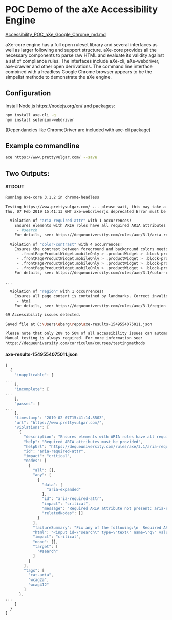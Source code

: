 # POC Demo of the aXe Accessibility Engine

[Accessibility_POC_aXe_Google_Chrome_md.md](https://myfrontline.slack.com/files/U1HKCG92Q/FG120QHHR/Accessibility_POC_aXe_Google_Chrome_md.md)

aXe-core engine has a full open ruleset library and several 
 interfaces as well as larger following and support structure. 
 aXe-core provides all the necessary components to parse raw HTML 
 and evaluate its validity against a set of compliance rules.  The 
 interfaces include aXe-cli, aXe-webdriver, axe-crawler and other open 
 derrivations.  The command line interface combined with a headless 
 Google Chrome browser appears to be the simpelist methode to 
 demonstrate the aXe engine. 
 
## Configuration

Install Node.js https://nodejs.org/en/ and packages: 

```bash
npm install axe-cli -g
npm install selenium-webdriver
```

(Dependancies like ChromeDriver are included with axe-cli package)

## Example commandline

```Bash
axe https://www.prettyvulgar.com/ --save
```

## Two Outputs:

#### STDOUT

```bash
Running axe-core 3.1.2 in chrome-headless

Testing https://www.prettyvulgar.com/ ... please wait, this may take a minute.
Thu, 07 Feb 2019 15:41:13 GMT axe-webdriverjs deprecated Error must be handled as the first argument of axe.analyze. See: #83 at ..\AppData\Roaming\npm\node_modules\axe-cli\lib\axe-test-urls.js:85:8

  Violation of "aria-required-attr" with 1 occurrences!
    Ensures elements with ARIA roles have all required ARIA attributes. Correct invalid elements at:
     - #search
    For details, see: https://dequeuniversity.com/rules/axe/3.1/aria-required-attr

  Violation of "color-contrast" with 4 occurrences!
    Ensures the contrast between foreground and background colors meets WCAG 2 AA contrast ratio thresholds. Correct invalid elements at:
     - .frontPageProductWidget.mobileOnly > .productWidget > .block-products-list.widget.grid > .block-content > .products-grid.grid > ol > .product-item:nth-child(1) > .product-item-info > .product-item-details > .product-item-name > .product-item-link[title="Early\ Bird"]
     - .frontPageProductWidget.mobileOnly > .productWidget > .block-products-list.widget.grid > .block-content > .products-grid.grid > ol > .product-item:nth-child(2) > .product-item-info > .product-item-details > .product-item-name > .product-item-link[title="Pretty\ Birdie"]
     - .frontPageProductWidget.mobileOnly > .productWidget > .block-products-list.widget.grid > .block-content > .products-grid.grid > ol > .product-item:nth-child(3) > .product-item-info > .product-item-details > .product-item-name > .product-item-link[title="Vixen\ Glimmer"]
     - .frontPageProductWidget.mobileOnly > .productWidget > .block-products-list.widget.grid > .block-content > .products-grid.grid > ol > .product-item:nth-child(4) > .product-item-info > .product-item-details > .product-item-name > .product-item-link[title="Detox\ and\ Chill"]
    For details, see: https://dequeuniversity.com/rules/axe/3.1/color-contrast

...

  Violation of "region" with 1 occurrences!
    Ensures all page content is contained by landmarks. Correct invalid elements at:
     - html
    For details, see: https://dequeuniversity.com/rules/axe/3.1/region

69 Accessibility issues detected.

Saved file at C:\Users\eberg\repo\axe-results-1549554075011.json

Please note that only 20% to 50% of all accessibility issues can automatically be detected.
Manual testing is always required. For more information see:
https://dequeuniversity.com/curriculum/courses/testingmethods

```

#### axe-results-1549554075011.json

```javascript
[
  {
    "inapplicable": [
...
    ],
    "incomplete": [
...
    ],
    "passes": [
...
    ],
    "timestamp": "2019-02-07T15:41:14.850Z",
    "url": "https://www.prettyvulgar.com/",
    "violations": [
      {
        "description": "Ensures elements with ARIA roles have all required ARIA attributes",
        "help": "Required ARIA attributes must be provided",
        "helpUrl": "https://dequeuniversity.com/rules/axe/3.1/aria-required-attr?application=webdriverjs",
        "id": "aria-required-attr",
        "impact": "critical",
        "nodes": [
          {
            "all": [],
            "any": [
              {
                "data": [
                  "aria-expanded"
                ],
                "id": "aria-required-attr",
                "impact": "critical",
                "message": "Required ARIA attribute not present: aria-expanded",
                "relatedNodes": []
              }
            ],
            "failureSummary": "Fix any of the following:\n  Required ARIA attribute not present: aria-expanded",
            "html": "<input id=\"search\" type=\"text\" name=\"q\" value=\"\" placeholder=\"Search\" class=\"input-text\" maxlength=\"128\" role=\"combobox\" aria-haspopup=\"false\" aria-autocomplete=\"both\" autocomplete=\"off\">",
            "impact": "critical",
            "none": [],
            "target": [
              "#search"
            ]
          }
        ],
        "tags": [
          "cat.aria",
          "wcag2a",
          "wcag412"
        ]
      },
...
    ]
  }
]
```